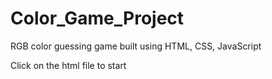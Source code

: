 # Color_Game_Project
RGB color guessing game built using HTML, CSS, JavaScript

Click on the html file to start
